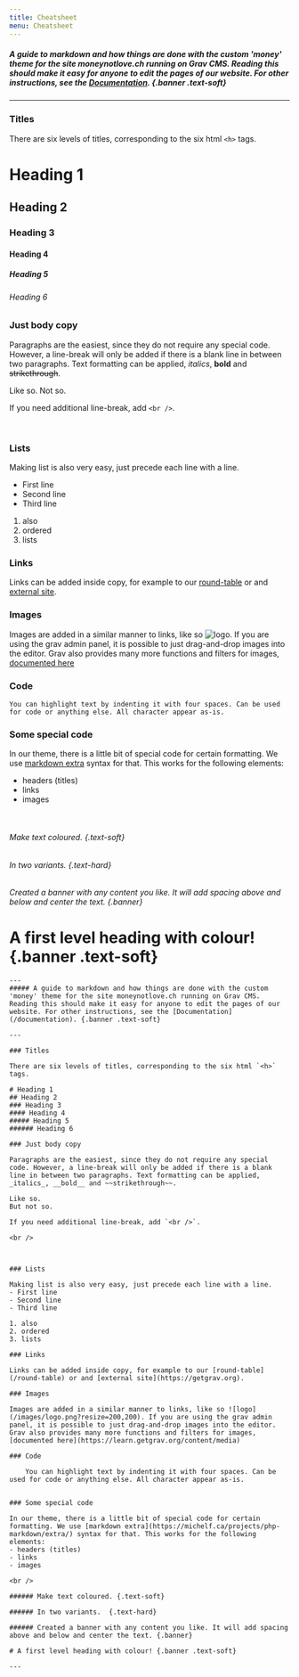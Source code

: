 ```yaml
---
title: Cheatsheet
menu: Cheatsheet
---
```


##### A guide to markdown and how things are done with the custom 'money' theme for the site moneynotlove.ch running on Grav CMS. Reading this should make it easy for anyone to edit the pages of our website. For other instructions, see the [Documentation](/documentation). {.banner .text-soft}

---

### Titles

There are six levels of titles, corresponding to the six html `<h>` tags.

# Heading 1
## Heading 2
### Heading 3
#### Heading 4
##### Heading 5
###### Heading 6

### Just body copy

Paragraphs are the easiest, since they do not require any special code. However, a line-break will only be added if there is a blank line in between two paragraphs. Text formatting can be applied, _italics_, __bold__ and ~~strikethrough~~.

Like so.
Not so.

If you need additional line-break, add `<br />`.

<br />



### Lists

Making list is also very easy, just precede each line with a line.
- First line
- Second line
- Third line

1. also
2. ordered
3. lists

### Links

Links can be added inside copy, for example to our [round-table](/round-table) or and [external site](https://getgrav.org).

### Images

Images are added in a similar manner to links, like so ![logo](/images/logo.png?resize=200,200). If you are using the grav admin panel, it is possible to just drag-and-drop images into the editor. Grav also provides many more functions and filters for images, [documented here](https://learn.getgrav.org/content/media)

### Code

    You can highlight text by indenting it with four spaces. Can be used for code or anything else. All character appear as-is.


### Some special code

In our theme, there is a little bit of special code for certain formatting. We use [markdown extra](https://michelf.ca/projects/php-markdown/extra/) syntax for that. This works for the following elements:
- headers (titles)
- links
- images

<br />

###### Make text coloured. {.text-soft}

###### In two variants.  {.text-hard}

###### Created a banner with any content you like. It will add spacing above and below and center the text. {.banner}

# A first level heading with colour! {.banner .text-soft}

    ---
    ##### A guide to markdown and how things are done with the custom 'money' theme for the site moneynotlove.ch running on Grav CMS. Reading this should make it easy for anyone to edit the pages of our website. For other instructions, see the [Documentation](/documentation). {.banner .text-soft}

    ---

    ### Titles

    There are six levels of titles, corresponding to the six html `<h>` tags.

    # Heading 1
    ## Heading 2
    ### Heading 3
    #### Heading 4
    ##### Heading 5
    ###### Heading 6

    ### Just body copy

    Paragraphs are the easiest, since they do not require any special code. However, a line-break will only be added if there is a blank line in between two paragraphs. Text formatting can be applied, _italics_, __bold__ and ~~strikethrough~~.

    Like so.
    But not so.

    If you need additional line-break, add `<br />`.

    <br />



    ### Lists

    Making list is also very easy, just precede each line with a line.
    - First line
    - Second line
    - Third line

    1. also
    2. ordered
    3. lists

    ### Links

    Links can be added inside copy, for example to our [round-table](/round-table) or and [external site](https://getgrav.org).

    ### Images

    Images are added in a similar manner to links, like so ![logo](/images/logo.png?resize=200,200). If you are using the grav admin panel, it is possible to just drag-and-drop images into the editor. Grav also provides many more functions and filters for images, [documented here](https://learn.getgrav.org/content/media)

    ### Code

        You can highlight text by indenting it with four spaces. Can be used for code or anything else. All character appear as-is.


    ### Some special code

    In our theme, there is a little bit of special code for certain formatting. We use [markdown extra](https://michelf.ca/projects/php-markdown/extra/) syntax for that. This works for the following elements:
    - headers (titles)
    - links
    - images

    <br />

    ###### Make text coloured. {.text-soft}

    ###### In two variants.  {.text-hard}

    ###### Created a banner with any content you like. It will add spacing above and below and center the text. {.banner}

    # A first level heading with colour! {.banner .text-soft}

    ---
